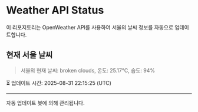 
# Weather API Status

이 리포지토리는 OpenWeather API를 사용하여 서울의 날씨 정보를 자동으로 업데이트합니다.

## 현재 서울 날씨
> 서울의 현재 날씨: broken clouds, 온도: 25.17°C, 습도: 94%

⏳ 업데이트 시간: 2025-08-31 22:15:25 (UTC)

---
자동 업데이트 봇에 의해 관리됩니다.
